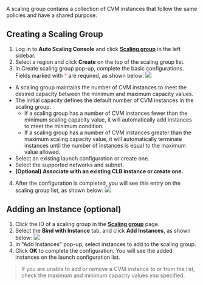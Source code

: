 A scaling group contains a collection of CVM instances that follow the same policies and have a shared purpose.

## Creating a Scaling Group
1. Log in to **Auto Scaling Console** and click **[Scaling group](https://console.cloud.tencent.com/autoscaling/group)** in the left sidebar.
2. Select a region and click **Create** on the top of the scaling group list.
3. In Create scaling group pop-up, complete the basic configurations. Fields marked with <label style="color:#e1504a;">*</label>  are required, as shown below: 
![](https://main.qcloudimg.com/raw/09b130b952b426530acbe5ad6288b5d7.png)
 - A scaling group maintains the number of CVM instances to meet the desired capacity between the minimum and maximum capacity values.
 - The initial capacity defines the default number of CVM instances in the scaling group.
	- If a scaling group has a number of CVM instances fewer than the minimum scaling capacity value, it will automatically add instances to meet the minimum condition.
	- If a scaling group has a number of CVM instances greater than the maximum scaling capacity value, it will automatically terminate instances until the number of instances is equal to the maximum value allowed.
 - Select an existing launch configuration or create one.
 - Select the supported networks and subnet.
 - **(Optional) Associate with an existing CLB instance or create one.**
4. After the configuration is completed, you will see this entry on the scaling group list, as shown below:
![](https://main.qcloudimg.com/raw/3943d03b316974835be615acef893bd2.png)


## Adding an Instance (optional)
1. Click the ID of a scaling group in the **[Scaling group](https://console.cloud.tencent.com/autoscaling/group)** page.
2. Select the **Bind with Instance** tab, and click **Add Instances**, as shown below:
![](https://main.qcloudimg.com/raw/741d48877eaef9642dfff2193d540403.png)
3. In "Add Instances" pop-up, select instances to add to the scaling group.
4. Click **OK** to complete the configuration.
You will see the added instances on the launch configuration list.
> If you are unable to add or remove a CVM instance to or from the list, check the maximum and minimum capacity values you specified.


